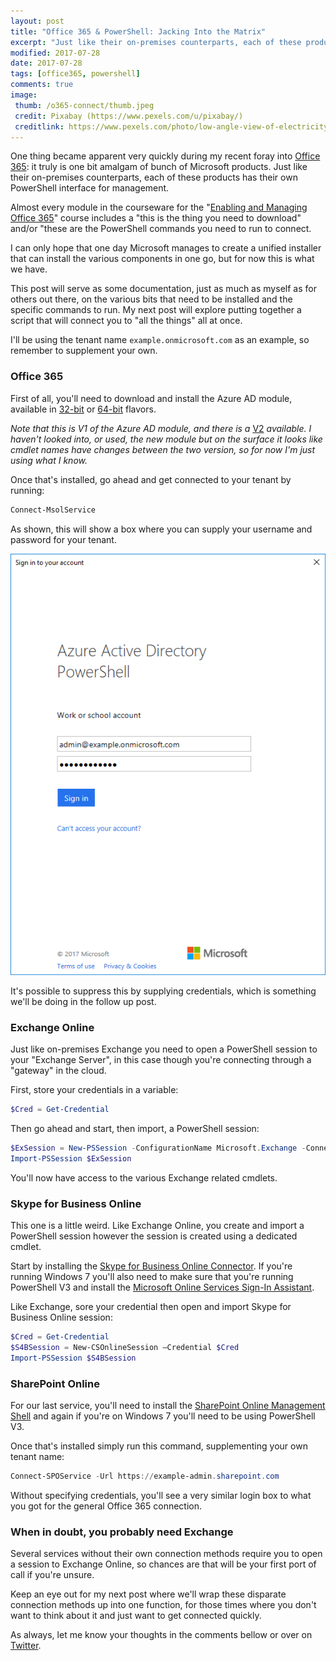 ```yaml
---
layout: post
title: "Office 365 & PowerShell: Jacking Into the Matrix"
excerpt: "Just like their on-premises counterparts, each of these products has their own PowerShell interface for management."
modified: 2017-07-28
date: 2017-07-28
tags: [office365, powershell]
comments: true
image:
 thumb: /o365-connect/thumb.jpeg
 credit: Pixabay (https://www.pexels.com/u/pixabay/)
 creditlink: https://www.pexels.com/photo/low-angle-view-of-electricity-pylon-against-sky-248531/
---
```


One thing became apparent very quickly during my recent foray into [Office
365](http://aka.ms/o365): it truly is one bit amalgam of bunch of Microsoft
products. Just like their on-premises counterparts, each of these products has
their own PowerShell interface for management.

Almost every module in the courseware for the "[Enabling and Managing Office
365](https://www.microsoft.com/en-nz/learning/course.aspx?cid=20347)" course
includes a "this is the thing you need to download" and/or "these are the
PowerShell commands you need to run to connect.

I can only hope that one day Microsoft manages to create a unified installer
that can install the various components in one go, but for now this is what we
have.

This post will serve as some documentation, just as much as myself as for others
out there, on the various bits that need to be installed and the specific
commands to run. My next post will explore putting together a script that will
connect you to "all the things" all at once.

I'll be using the tenant name `example.onmicrosoft.com` as an example, so remember
to supplement your own.

### Office 365

First of all, you'll need to download and install the Azure AD module, available
in [32-bit](http://aka.ms/fohrds) or [64-bit](http://aka.ms/siqtee) flavors.

*Note that this is V1 of the Azure AD module, and there is a*
[V2](https://docs.microsoft.com/en-us/powershell/azure/active-directory/install-adv2)
*available. I haven't looked into, or used, the new module but on the surface it
looks like cmdlet names have changes between the two version, so for now I'm
just using what I know.*

Once that's installed, go ahead and get connected to your tenant by running:

```powershell
Connect-MsolService
```

As shown, this will show a box where you can supply your username and password
for your tenant.

[![MSOL Login Box](/images/o365-connect/msol.png)](/images/o365-connect/msol.png)

It's possible to suppress this by supplying credentials, which is something
we'll be doing in the follow up post.

### Exchange Online

Just like on-premises Exchange you need to open a PowerShell session to your
"Exchange Server", in this case though you're connecting through a "gateway" in
the cloud.

First, store your credentials in a variable:

```powershell
$Cred = Get-Credential
```

Then go ahead and start, then import, a PowerShell session:

```powershell
$ExSession = New-PSSession -ConfigurationName Microsoft.Exchange -ConnectionUri "https://outlook.office365.com/powershell-liveid/" -Credential $Cred -Authentication "Basic" –AllowRedirection
Import-PSSession $ExSession
```

You'll now have access to the various Exchange related cmdlets.

### Skype for Business Online

This one is a little weird. Like Exchange Online, you create and import a
PowerShell session however the session is created using a dedicated cmdlet.

Start by installing the [Skype for Business Online
Connector](http://aka.ms/x3kyib). If you're running Windows 7 you'll also need
to make sure that you're running PowerShell V3 and install the [Microsoft Online
Services Sign-In Assistant](http://aka.ms/vl42dg).

Like Exchange, sore your credential then open and import Skype for Business
Online session:

```powershell
$Cred = Get-Credential
$S4BSession = New-CSOnlineSession –Credential $Cred
Import-PSSession $S4BSession
```

### SharePoint Online

For our last service, you'll need to install the [SharePoint Online Management
Shell](http://aka.ms/f04q5o) and again if you're on Windows 7 you'll need to be
using PowerShell V3.

Once that's installed simply run this command, supplementing your own tenant
name:

```powershell
Connect-SPOService -Url https://example-admin.sharepoint.com
```

Without specifying credentials, you'll see a very similar login box to what you
got for the general Office 365 connection.

### When in doubt, you probably need Exchange

Several services without their own connection methods require you to open a
session to Exchange Online, so chances are that will be your first port of call
if you're unsure.

Keep an eye out for my next post where we'll wrap these disparate connection
methods up into one function, for those times where you don't want to think
about it and just want to get connected quickly.

As always, let me know your thoughts in the comments bellow or over on
[Twitter](https://twitter.com/WindosNZ).
